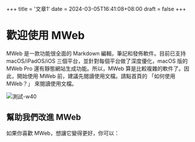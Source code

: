 +++
title = '文章1'
date = 2024-03-05T16:41:08+08:00
draft = false
+++

# 歡迎使用 MWeb
MWeb 是一款功能很全面的 Markdown 編輯，筆記和發佈軟件。目前已支持 macOS/iPadOS/iOS 三個平台，並針對每個平台做了深度優化，macOS 版的 MWeb Pro 還有靜態網站生成功能。所以，MWeb 算是比較複雜的軟件了。因此，開始使用 MWeb 前，建議先閱讀使用文檔。請點首頁的 「如何使用 MWeb？」 來閱讀使用文檔。


![測試-w40](https://i.imgur.com/GbuNJ60.jpeg)


## 幫助我們改進 MWeb

如果你喜歡 MWeb，想讓它變得更好，你可以：








